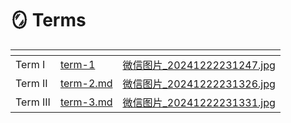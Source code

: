 # 🪞 Terms

<table data-view="cards"><thead><tr><th></th><th data-hidden data-card-target data-type="content-ref"></th><th data-hidden data-card-cover data-type="files"></th></tr></thead><tbody><tr><td>Term I </td><td><a href="term-1/">term-1</a></td><td><a href="../.gitbook/assets/微信图片_20241222231247.jpg">微信图片_20241222231247.jpg</a></td></tr><tr><td>Term II        </td><td><a href="term-2.md">term-2.md</a></td><td><a href="../.gitbook/assets/微信图片_20241222231326.jpg">微信图片_20241222231326.jpg</a></td></tr><tr><td>Term III  </td><td><a href="term-3.md">term-3.md</a></td><td><a href="../.gitbook/assets/微信图片_20241222231331.jpg">微信图片_20241222231331.jpg</a></td></tr></tbody></table>


